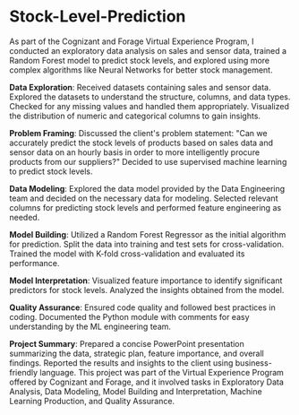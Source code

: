 # Stock-Level-Prediction
As part of the Cognizant and Forage Virtual Experience Program, I conducted an exploratory data analysis on sales and sensor data, trained a Random Forest model to predict stock levels, and explored using more complex algorithms like Neural Networks for better stock management.

**Data Exploration**:
  Received datasets containing sales and sensor data.
  Explored the datasets to understand the structure, columns, and data types.
  Checked for any missing values and handled them appropriately.
  Visualized the distribution of numeric and categorical columns to gain insights.

**Problem Framing**:
  Discussed the client's problem statement: "Can we accurately predict the stock levels of products based on sales data and sensor data on an hourly basis in order to   more intelligently procure products from our suppliers?"
  Decided to use supervised machine learning to predict stock levels.  
  
**Data Modeling**:
  Explored the data model provided by the Data Engineering team and decided on the necessary data for modeling.
  Selected relevant columns for predicting stock levels and performed feature engineering as needed.

**Model Building**:
  Utilized a Random Forest Regressor as the initial algorithm for prediction.
  Split the data into training and test sets for cross-validation.
  Trained the model with K-fold cross-validation and evaluated its performance.

**Model Interpretation**:
  Visualized feature importance to identify significant predictors for stock levels.
  Analyzed the insights obtained from the model.  
  
**Quality Assurance**:
  Ensured code quality and followed best practices in coding.
  Documented the Python module with comments for easy understanding by the ML engineering team.

**Project Summary**:
  Prepared a concise PowerPoint presentation summarizing the data, strategic plan, feature importance, and overall findings.
  Reported the results and insights to the client using business-friendly language.
  This project was part of the Virtual Experience Program offered by Cognizant and Forage, and it involved tasks in Exploratory Data Analysis, Data Modeling, Model      Building and Interpretation, Machine Learning Production, and Quality Assurance.
